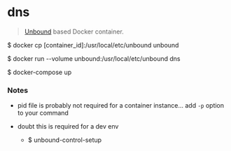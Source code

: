 # dns

> [Unbound](https://nlnetlabs.nl/projects/unbound/about/) based Docker container.

$ docker cp [container_id]:/usr/local/etc/unbound unbound

$ docker run --volume unbound:/usr/local/etc/unbound dns

$ docker-compose up

### Notes

- pid file is probably not required for a container instance... add `-p` option
  to your command

- doubt this is required for a dev env
    - $ unbound-control-setup
